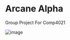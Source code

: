 # Arcane Alpha

Group Project For Comp4021

![image](https://github.com/user-attachments/assets/54f5d741-57a7-44f2-90a4-49bf9eea261f)
